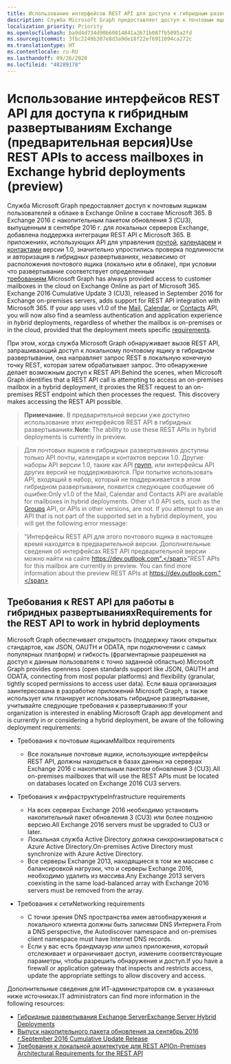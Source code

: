 ```yaml
---
title: Использование интерфейсов REST API для доступа к гибридным развертываниям Exchange (предварительная версия)
description: Служба Microsoft Graph предоставляет доступ к почтовым ящикам пользователей в облаке в Exchange Online в составе Microsoft 365.
localization_priority: Priority
ms.openlocfilehash: ba9d4d734d90b60814841a2671b087fb5095a2fd
ms.sourcegitcommit: 3fbc2249b307e8d3a9de18f22ef6911094ca272c
ms.translationtype: HT
ms.contentlocale: ru-RU
ms.lasthandoff: 09/26/2020
ms.locfileid: "48289178"
---
```

# <a name="use-rest-apis-to-access-mailboxes-in-exchange-hybrid-deployments-preview"></a><span data-ttu-id="e86a9-103">Использование интерфейсов REST API для доступа к гибридным развертываниям Exchange (предварительная версия)</span><span class="sxs-lookup"><span data-stu-id="e86a9-103">Use REST APIs to access mailboxes in Exchange hybrid deployments (preview)</span></span>

<span data-ttu-id="e86a9-p101">Служба Microsoft Graph предоставляет доступ к почтовым ящикам пользователей в облаке в Exchange Online в составе Microsoft 365. В Exchange 2016 с накопительным пакетом обновления 3 (CU3), выпущенным в сентябре 2016 г. для локальных серверов Exchange, добавлена поддержка интеграции REST API с Microsoft 365. В приложениях, использующих API для управления [почтой](/graph/api/resources/message?view=graph-rest-1.0), [календарем](/graph/api/resources/calendar?view=graph-rest-1.0) и [контактами](/graph/api/resources/contact?view=graph-rest-1.0) версии 1.0, значительно упростились проверка подлинности и авторизация в _гибридных_ развертываниях, независимо от расположения почтового ящика (локально или в облаке), при условии что развертывание соответствует определенным [требованиям](#requirements-for-the-rest-api-to-work-in-hybrid-deployments).</span><span class="sxs-lookup"><span data-stu-id="e86a9-p101">Microsoft Graph has always provided access to customer mailboxes in the cloud on Exchange Online as part of Microsoft 365. Exchange 2016 Cumulative Update 3 (CU3), released in September 2016 for Exchange on-premises servers, adds support for REST API integration with Microsoft 365. If your app uses v1.0 of the [Mail](/graph/api/resources/message?view=graph-rest-1.0), [Calendar](/graph/api/resources/calendar?view=graph-rest-1.0), or [Contacts](/graph/api/resources/contact?view=graph-rest-1.0) API, you will now also find a seamless authentication and application experience in _hybrid_ deployments, regardless of whether the mailbox is on-premises or in the cloud, provided that the deployment meets specific [requirements](#requirements-for-the-rest-api-to-work-in-hybrid-deployments).</span></span> 


<span data-ttu-id="e86a9-p102">При этом, когда служба Microsoft Graph обнаруживает вызов REST API, запрашивающий доступ к локальному почтовому ящику в гибридном развертывании, она направляет запрос REST в локальную конечную точку REST, которая затем обрабатывает запрос. Это обнаружение делает возможным доступ к REST API.</span><span class="sxs-lookup"><span data-stu-id="e86a9-p102">Behind the scenes, when Microsoft Graph identifies that a REST API call is attempting to access an on-premises mailbox in a hybrid deployment, it proxies the REST request to an on-premises REST endpoint which then processes the request. This discovery makes accessing the REST API possible.</span></span>

><span data-ttu-id="e86a9-109">**Примечание.** В предварительной версии уже доступно использование этих интерфейсов REST API в гибридных развертываниях.</span><span class="sxs-lookup"><span data-stu-id="e86a9-109">**Note:** The ability to use these REST APIs in hybrid deployments is currently in preview.</span></span>

><span data-ttu-id="e86a9-p103">Для почтовых ящиков в гибридных развертываниях доступны только API почты, календаря и контактов версии 1.0. Другие наборы API версии 1.0, такие как API [групп](/graph/api/resources/group?view=graph-rest-1.0), или интерфейсы API других версий не поддерживаются. При попытке использовать API, входящий в набор, который не поддерживается в этом гибридном развертывании, появится следующее сообщение об ошибке:</span><span class="sxs-lookup"><span data-stu-id="e86a9-p103">Only v1.0 of the Mail, Calendar and Contacts API are available for mailboxes in hybrid deployments. Other v1.0 API sets, such as the [Groups](/graph/api/resources/group?view=graph-rest-1.0) API, or APIs in other versions, are not. If you attempt to use an API that is not part of the supported set in a hybrid deployment, you will get the following error message:</span></span>

><span data-ttu-id="e86a9-p104">"Интерфейсы REST API для этого почтового ящика в настоящее время находятся в предварительной версии. Дополнительные сведения об интерфейсах REST API предварительной версии можно найти на сайте https://dev.outlook.com".</span><span class="sxs-lookup"><span data-stu-id="e86a9-p104">"REST APIs for this mailbox are currently in preview. You can find more information about the preview REST APIs at https://dev.outlook.com."</span></span>

## <a name="requirements-for-the-rest-api-to-work-in-hybrid-deployments"></a><span data-ttu-id="e86a9-115">Требования к REST API для работы в гибридных развертываниях</span><span class="sxs-lookup"><span data-stu-id="e86a9-115">Requirements for the REST API to work in hybrid deployments</span></span>

<span data-ttu-id="e86a9-116">Microsoft Graph обеспечивает открытость (поддержку таких открытых стандартов, как JSON, OAUTH и ODATA, при подключении с самых популярных платформ) и гибкость (фрагментарные разрешения на доступ к данным пользователя с точно заданной областью).</span><span class="sxs-lookup"><span data-stu-id="e86a9-116">Microsoft Graph provides openness (open standards support like JSON, OAUTH and ODATA, connecting from most popular platforms) and flexibility (granular, tightly scoped permissions to access user data).</span></span> <span data-ttu-id="e86a9-117">Если ваша организация заинтересована в разработке приложений Microsoft Graph, а также использует или планирует использовать гибридное развертывание, учитывайте следующие требования к развертыванию:</span><span class="sxs-lookup"><span data-stu-id="e86a9-117">If your organization is interested in enabling Microsoft Graph app development and is currently in or considering a hybrid deployment, be aware of the following deployment requirements:</span></span>

- <span data-ttu-id="e86a9-118">Требования к почтовым ящикам</span><span class="sxs-lookup"><span data-stu-id="e86a9-118">Mailbox requirements</span></span>

  - <span data-ttu-id="e86a9-119">Все локальные почтовые ящики, использующие интерфейсы REST API, должны находиться в базах данных на серверах Exchange 2016 с накопительным пакетом обновления 3 (CU3).</span><span class="sxs-lookup"><span data-stu-id="e86a9-119">All on-premises mailboxes that will use the REST APIs must be located on databases located on Exchange 2016 CU3 servers.</span></span> 

- <span data-ttu-id="e86a9-120">Требования к инфраструктуре</span><span class="sxs-lookup"><span data-stu-id="e86a9-120">Infrastructure requirements</span></span>

  - <span data-ttu-id="e86a9-121">На всех серверах Exchange 2016 необходимо установить накопительный пакет обновления 3 (CU3) или более позднюю версию.</span><span class="sxs-lookup"><span data-stu-id="e86a9-121">All Exchange 2016 servers must be upgraded to CU3 or later.</span></span>  
  - <span data-ttu-id="e86a9-122">Локальная служба Active Directory должна синхронизироваться с Azure Active Directory.</span><span class="sxs-lookup"><span data-stu-id="e86a9-122">On-premises Active Directory must synchronize with Azure Active Directory.</span></span>
  - <span data-ttu-id="e86a9-123">Все серверы Exchange 2013, находящиеся в том же массиве с балансировкой нагрузки, что и серверы Exchange 2016, необходимо удалить из массива.</span><span class="sxs-lookup"><span data-stu-id="e86a9-123">Any Exchange 2013 servers coexisting in the same load-balanced array with Exchange 2016 servers must be removed from the array.</span></span>

- <span data-ttu-id="e86a9-124">Требования к сети</span><span class="sxs-lookup"><span data-stu-id="e86a9-124">Networking requirements</span></span>

  - <span data-ttu-id="e86a9-125">С точки зрения DNS пространства имен автообнаружения и локального клиента должны быть записями DNS Интернета.</span><span class="sxs-lookup"><span data-stu-id="e86a9-125">From a DNS perspective, the Autodiscover namespace and on-premises client namespace must have Internet DNS records.</span></span> 
  - <span data-ttu-id="e86a9-126">Если у вас есть брандмауэр или шлюз приложения, который отслеживает и ограничивает доступ, измените соответствующие параметры, чтобы разрешить обнаружение и доступ.</span><span class="sxs-lookup"><span data-stu-id="e86a9-126">If you have a firewall or application gateway that inspects and restricts access, update the appropriate settings to allow discovery and access.</span></span>


<span data-ttu-id="e86a9-127">Дополнительные сведения для ИТ-администраторов см. в указанных ниже источниках.</span><span class="sxs-lookup"><span data-stu-id="e86a9-127">IT administrators can find more information in the following resources:</span></span>

- [<span data-ttu-id="e86a9-128">Гибридные развертывания Exchange Server</span><span class="sxs-lookup"><span data-stu-id="e86a9-128">Exchange Server Hybrid Deployments</span></span>](/exchange/exchange-hybrid)
- [<span data-ttu-id="e86a9-129">Выпуск накопительного пакета обновления за сентябрь 2016 г.</span><span class="sxs-lookup"><span data-stu-id="e86a9-129">September 2016 Cumulative Update Release</span></span>](https://blogs.technet.microsoft.com/exchange/2016/09/20/released-september-2016-quarterly-exchange-updates/) 
- [<span data-ttu-id="e86a9-130">Требования к локальной архитектуре для REST API</span><span class="sxs-lookup"><span data-stu-id="e86a9-130">On-Premises Architectural Requirements for the REST API</span></span>](https://blogs.technet.microsoft.com/exchange/2016/09/26/on-premises-architectural-requirements-for-the-rest-api/)